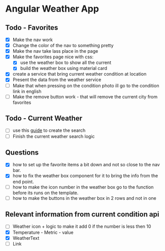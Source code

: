 # Angular Weather App

## Todo - Favorites
- [x] Make the nav work
- [x] Change the color of the nav to something pretty
- [x] Make the nav take lass place in the page
- [x] Make the favorites page nice with css:
  - [x] use the weather box to show all the current
  - [x] build the weather box using material card
- [x] create a service that bring current weather condition at location 
- [x] Present the data from the weather service
- [ ] Make that when pressing on the condition photo ill go to the condition link in english 
- [ ] Make the remove button work - that will remove the current city from favorites

## Todo - Current Weather
- [ ] use this [guide](https://learnsomethingquick.com/build-a-weather-app-with-angular/) to create the search
- [ ] Finish the current weather search logic

## Questions
- [x] how to set up the favorite items a bit down and not so close to the nav bar.
- [x] how to fix the weather box component for it to bring the info from the end point.
- [ ] how to make the icon number in the weather box go to the function before its runs on the template.
- [ ] how to make the buttons in the weather box in 2 rows and not in one
## Relevant information from current condition api
- [ ] Weather icon + logic to make it add 0 if the number is less then 10
- [x] Temperature - Metric - value
- [x] WeatherText 
- [ ] Link 
